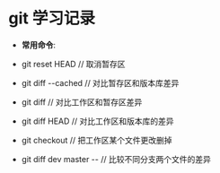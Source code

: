 # git 学习记录

- **常用命令**:

 - git reset HEAD // 取消暂存区
 - git diff --cached // 对比暂存区和版本库差异
 - git diff // 对比工作区和暂存区差异
 - git diff HEAD // 对比工作区和版本库的差异
 - git checkout <file> // 把工作区某个文件更改删掉
 - git diff dev master -- <file> // 比较不同分支两个文件的差异
